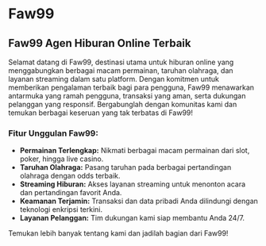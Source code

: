 # Faw99
## Faw99 Agen Hiburan Online Terbaik

Selamat datang di Faw99, destinasi utama untuk hiburan online yang menggabungkan berbagai macam permainan, taruhan olahraga, dan layanan streaming dalam satu platform. Dengan komitmen untuk memberikan pengalaman terbaik bagi para pengguna, Faw99 menawarkan antarmuka yang ramah pengguna, transaksi yang aman, serta dukungan pelanggan yang responsif. Bergabunglah dengan komunitas kami dan temukan berbagai keseruan yang tak terbatas di Faw99!

### Fitur Unggulan Faw99:
- **Permainan Terlengkap:** Nikmati berbagai macam permainan dari slot, poker, hingga live casino.
- **Taruhan Olahraga:** Pasang taruhan pada berbagai pertandingan olahraga dengan odds terbaik.
- **Streaming Hiburan:** Akses layanan streaming untuk menonton acara dan pertandingan favorit Anda.
- **Keamanan Terjamin:** Transaksi dan data pribadi Anda dilindungi dengan teknologi enkripsi terkini.
- **Layanan Pelanggan:** Tim dukungan kami siap membantu Anda 24/7.

Temukan lebih banyak tentang kami dan jadilah bagian dari Faw99!

<!---
faw99asia/faw99asia is a ✨ special ✨ repository because its `README.md` (this file) appears on your GitHub profile.
You can click the Preview link to take a look at your changes.
--->
